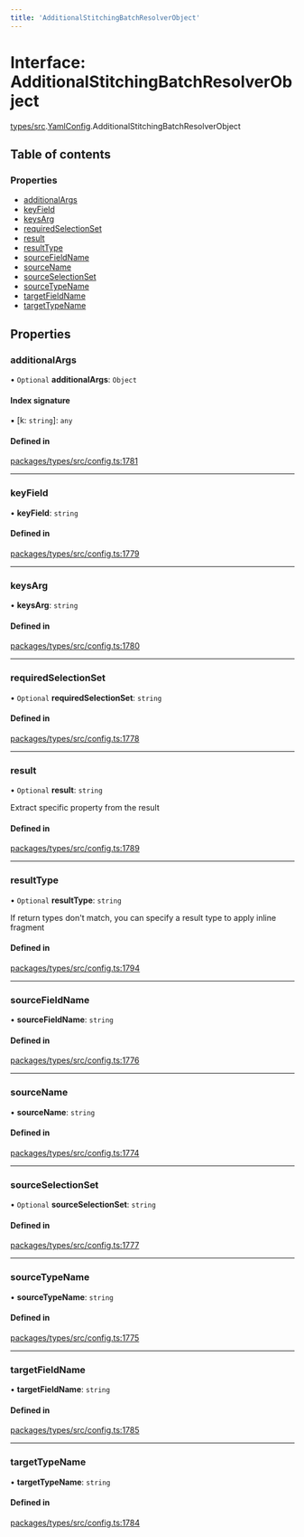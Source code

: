 ```yaml
---
title: 'AdditionalStitchingBatchResolverObject'
---
```


# Interface: AdditionalStitchingBatchResolverObject

[types/src](../modules/types_src).[YamlConfig](../modules/types_src.YamlConfig).AdditionalStitchingBatchResolverObject

## Table of contents

### Properties

- [additionalArgs](types_src.YamlConfig.AdditionalStitchingBatchResolverObject#additionalargs)
- [keyField](types_src.YamlConfig.AdditionalStitchingBatchResolverObject#keyfield)
- [keysArg](types_src.YamlConfig.AdditionalStitchingBatchResolverObject#keysarg)
- [requiredSelectionSet](types_src.YamlConfig.AdditionalStitchingBatchResolverObject#requiredselectionset)
- [result](types_src.YamlConfig.AdditionalStitchingBatchResolverObject#result)
- [resultType](types_src.YamlConfig.AdditionalStitchingBatchResolverObject#resulttype)
- [sourceFieldName](types_src.YamlConfig.AdditionalStitchingBatchResolverObject#sourcefieldname)
- [sourceName](types_src.YamlConfig.AdditionalStitchingBatchResolverObject#sourcename)
- [sourceSelectionSet](types_src.YamlConfig.AdditionalStitchingBatchResolverObject#sourceselectionset)
- [sourceTypeName](types_src.YamlConfig.AdditionalStitchingBatchResolverObject#sourcetypename)
- [targetFieldName](types_src.YamlConfig.AdditionalStitchingBatchResolverObject#targetfieldname)
- [targetTypeName](types_src.YamlConfig.AdditionalStitchingBatchResolverObject#targettypename)

## Properties

### additionalArgs

• `Optional` **additionalArgs**: `Object`

#### Index signature

▪ [k: `string`]: `any`

#### Defined in

[packages/types/src/config.ts:1781](https://github.com/Urigo/graphql-mesh/blob/master/packages/types/src/config.ts#L1781)

___

### keyField

• **keyField**: `string`

#### Defined in

[packages/types/src/config.ts:1779](https://github.com/Urigo/graphql-mesh/blob/master/packages/types/src/config.ts#L1779)

___

### keysArg

• **keysArg**: `string`

#### Defined in

[packages/types/src/config.ts:1780](https://github.com/Urigo/graphql-mesh/blob/master/packages/types/src/config.ts#L1780)

___

### requiredSelectionSet

• `Optional` **requiredSelectionSet**: `string`

#### Defined in

[packages/types/src/config.ts:1778](https://github.com/Urigo/graphql-mesh/blob/master/packages/types/src/config.ts#L1778)

___

### result

• `Optional` **result**: `string`

Extract specific property from the result

#### Defined in

[packages/types/src/config.ts:1789](https://github.com/Urigo/graphql-mesh/blob/master/packages/types/src/config.ts#L1789)

___

### resultType

• `Optional` **resultType**: `string`

If return types don't match,
you can specify a result type to apply inline fragment

#### Defined in

[packages/types/src/config.ts:1794](https://github.com/Urigo/graphql-mesh/blob/master/packages/types/src/config.ts#L1794)

___

### sourceFieldName

• **sourceFieldName**: `string`

#### Defined in

[packages/types/src/config.ts:1776](https://github.com/Urigo/graphql-mesh/blob/master/packages/types/src/config.ts#L1776)

___

### sourceName

• **sourceName**: `string`

#### Defined in

[packages/types/src/config.ts:1774](https://github.com/Urigo/graphql-mesh/blob/master/packages/types/src/config.ts#L1774)

___

### sourceSelectionSet

• `Optional` **sourceSelectionSet**: `string`

#### Defined in

[packages/types/src/config.ts:1777](https://github.com/Urigo/graphql-mesh/blob/master/packages/types/src/config.ts#L1777)

___

### sourceTypeName

• **sourceTypeName**: `string`

#### Defined in

[packages/types/src/config.ts:1775](https://github.com/Urigo/graphql-mesh/blob/master/packages/types/src/config.ts#L1775)

___

### targetFieldName

• **targetFieldName**: `string`

#### Defined in

[packages/types/src/config.ts:1785](https://github.com/Urigo/graphql-mesh/blob/master/packages/types/src/config.ts#L1785)

___

### targetTypeName

• **targetTypeName**: `string`

#### Defined in

[packages/types/src/config.ts:1784](https://github.com/Urigo/graphql-mesh/blob/master/packages/types/src/config.ts#L1784)
